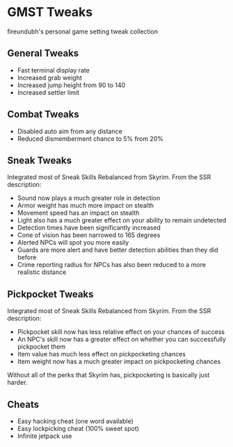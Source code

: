 # GMST Tweaks

fireundubh's personal game setting tweak collection

## General Tweaks

* Fast terminal display rate
* Increased grab weight
* Increased jump height from 90 to 140
* Increased settler limit

## Combat Tweaks

* Disabled auto aim from any distance
* Reduced dismemberment chance to 5% from 20%

## Sneak Tweaks

Integrated most of Sneak Skills Rebalanced from Skyrim. From the SSR description:

* Sound now plays a much greater role in detection
* Armor weight has much more impact on stealth
* Movement speed has an impact on stealth
* Light also has a much greater effect on your ability to remain undetected
* Detection times have been significantly increased
* Cone of vision has been narrowed to 165 degrees
* Alerted NPCs will spot you more easily
* Guards are more alert and have better detection abilities than they did before
* Crime reporting radius for NPCs has also been reduced to a more realistic distance

## Pickpocket Tweaks

Integrated most of Sneak Skills Rebalanced from Skyrim. From the SSR description:

* Pickpocket skill now has less relative effect on your chances of success
* An NPC's skill now has a greater effect on whether you can successfully pickpocket them
* Item value has much less effect on pickpocketing chances
* Item weight now has a much greater impact on pickpocketing chances

Without all of the perks that Skyrim has, pickpocketing is basically just harder.

## Cheats

* Easy hacking cheat (one word available)
* Easy lockpicking cheat (100% sweet spot)
* Infinite jetpack use